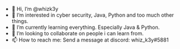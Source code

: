 - 👋 Hi, I’m @whizk3y
- 👀 I’m interested in cyber security, Java, Python and too much other things.
- 🌱 I’m currently learning everything. Especially Java & Python.
- 💞️ I’m looking to collaborate on people i can learn from.
- 📫 How to reach me: Send a message at discord: whiz_k3y#5881

<!---
whizk3y/whizk3y is a ✨ special ✨ repository because its `README.md` (this file) appears on your GitHub profile.
You can click the Preview link to take a look at your changes.
--->
